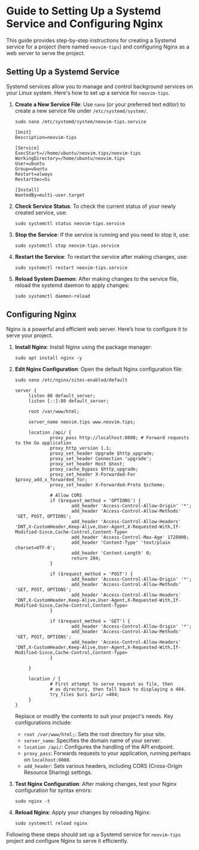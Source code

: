# Guide to Setting Up a Systemd Service and Configuring Nginx

This guide provides step-by-step instructions for creating a Systemd service for a project (here named `neovim-tips`) and configuring Nginx as a web server to serve the project.

## Setting Up a Systemd Service

Systemd services allow you to manage and control background services on your Linux system. Here's how to set up a service for `neovim-tips`.

1. **Create a New Service File**:
   Use `nano` (or your preferred text editor) to create a new service file under `/etc/systemd/system/`.
   ```
   sudo nano /etc/systemd/system/neovim-tips.service
   ```

   ```
   [Unit]
   Description=neovim-tips

   [Service]
   ExecStart=//home/ubuntu/neovim.tips/neovim-tips
   WorkingDirectory=/home/ubuntu/neovim.tips
   User=ubuntu
   Group=ubuntu
   Restart=always
   RestartSec=5s

   [Install]
   WantedBy=multi-user.target
   ```

2. **Check Service Status**:
   To check the current status of your newly created service, use:
   ```
   sudo systemctl status neovim-tips.service
   ```

3. **Stop the Service**:
   If the service is running and you need to stop it, use:
   ```
   sudo systemctl stop neovim-tips.service
   ```

4. **Restart the Service**:
   To restart the service after making changes, use:
   ```
   sudo systemctl restart neovim-tips.service
   ```

5. **Reload System Daemon**:
   After making changes to the service file, reload the systemd daemon to apply changes:
   ```
   sudo systemctl daemon-reload
   ```

## Configuring Nginx

Nginx is a powerful and efficient web server. Here’s how to configure it to serve your project.

1. **Install Nginx**:
   Install Nginx using the package manager:
   ```
   sudo apt install nginx -y
   ```

2. **Edit Nginx Configuration**:
   Open the default Nginx configuration file:
   ```
   sudo nano /etc/nginx/sites-enabled/default
   ```
   ```
   server {
        listen 80 default_server;
        listen [::]:80 default_server;

        root /var/www/html;

        server_name neovim.tips www.neovim.tips;

        location /api/ {
                proxy_pass http://localhost:8080; # Forward requests to the Go application
                proxy_http_version 1.1;
                proxy_set_header Upgrade $http_upgrade;
                proxy_set_header Connection 'upgrade';
                proxy_set_header Host $host;
                proxy_cache_bypass $http_upgrade;
                proxy_set_header X-Forwarded-For $proxy_add_x_forwarded_for;
                proxy_set_header X-Forwarded-Proto $scheme;

                # Allow CORS
                if ($request_method = 'OPTIONS') {
                        add_header 'Access-Control-Allow-Origin' '*';
                        add_header 'Access-Control-Allow-Methods' 'GET, POST, OPTIONS';
                        add_header 'Access-Control-Allow-Headers' 'DNT,X-CustomHeader,Keep-Alive,User-Agent,X-Requested-With,If-Modified-Since,Cache-Control,Content-Type>
                        add_header 'Access-Control-Max-Age' 1728000;
                        add_header 'Content-Type' 'text/plain charset=UTF-8';
                        add_header 'Content-Length' 0;
                        return 204;
                }

                if ($request_method = 'POST') {
                        add_header 'Access-Control-Allow-Origin' '*';
                        add_header 'Access-Control-Allow-Methods' 'GET, POST, OPTIONS';
                        add_header 'Access-Control-Allow-Headers' 'DNT,X-CustomHeader,Keep-Alive,User-Agent,X-Requested-With,If-Modified-Since,Cache-Control,Content-Type>
                }

                if ($request_method = 'GET') {
                        add_header 'Access-Control-Allow-Origin' '*';
                        add_header 'Access-Control-Allow-Methods' 'GET, POST, OPTIONS';
                        add_header 'Access-Control-Allow-Headers' 'DNT,X-CustomHeader,Keep-Alive,User-Agent,X-Requested-With,If-Modified-Since,Cache-Control,Content-Type>
                }

        }

        location / {
                # First attempt to serve request as file, then
                # as directory, then fall back to displaying a 404.
                try_files $uri $uri/ =404;
        }
   }
   
   ```

   Replace or modify the contents to suit your project's needs. Key configurations include:
   - `root /var/www/html;`: Sets the root directory for your site.
   - `server_name`: Specifies the domain name of your server.
   - `location /api/`: Configures the handling of the API endpoint.
   - `proxy_pass`: Forwards requests to your application, running perhaps on `localhost:8080`.
   - `add_header`: Sets various headers, including CORS (Cross-Origin Resource Sharing) settings.

3. **Test Nginx Configuration**:
   After making changes, test your Nginx configuration for syntax errors:
   ```
   sudo nginx -t
   ```

4. **Reload Nginx**:
   Apply your changes by reloading Nginx:
   ```
   sudo systemctl reload nginx
   ```

Following these steps should set up a Systemd service for `neovim-tips` project and configure Nginx to serve it efficiently.
